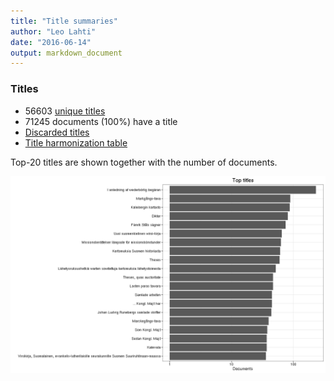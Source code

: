 ```yaml
---
title: "Title summaries"
author: "Leo Lahti"
date: "2016-06-14"
output: markdown_document
---
```



### Titles

 * 56603 [unique titles](output.tables/title_accepted.csv)
 * 71245 documents (100%) have a title
 * [Discarded titles](output.tables/title_discarded.csv)
 * [Title harmonization table](output.tables/title_conversion_nontrivial.csv)

Top-20 titles are shown together with the number of documents.

![plot of chunk summarytitle](figure/summarytitle-1.png)

